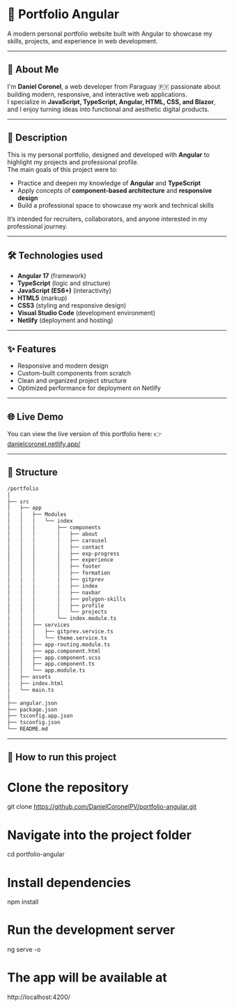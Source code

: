 
# 💼 Portfolio Angular

A modern personal portfolio website built with Angular to showcase my skills, projects, and experience in web development.  

---

## 📄 About Me
I'm **Daniel Coronel**, a web developer from Paraguay 🇵🇾 passionate about building modern, responsive, and interactive web applications.  
I specialize in **JavaScript, TypeScript, Angular, HTML, CSS, and Blazor**, and I enjoy turning ideas into functional and aesthetic digital products.  

---

## 📌 Description
This is my personal portfolio, designed and developed with **Angular** to highlight my projects and professional profile.  
The main goals of this project were to:  
- Practice and deepen my knowledge of **Angular** and **TypeScript**  
- Apply concepts of **component-based architecture** and **responsive design**  
- Build a professional space to showcase my work and technical skills  

It’s intended for recruiters, collaborators, and anyone interested in my professional journey.  

---

## 🛠 Technologies used
- **Angular 17** (framework)  
- **TypeScript** (logic and structure)  
- **JavaScript (ES6+)** (interactivity)  
- **HTML5** (markup)  
- **CSS3** (styling and responsive design)  
- **Visual Studio Code** (development environment)  
- **Netlify** (deployment and hosting)  

---

## ✨ Features
- Responsive and modern design  
- Custom-built components from scratch  
- Clean and organized project structure  
- Optimized performance for deployment on Netlify  

---

## 🌐 Live Demo
You can view the live version of this portfolio here:
👉 [danielcoronel.netlify.app/](https://danielcoronel.netlify.app/)

---

## 📁 Structure
```bash
/portfolio
│
├── src
│   ├── app
│   │   ├── Modules
│   │   │   └── index
│   │   │       ├── components
│   │   │       │   ├── about
│   │   │       │   ├── carousel
│   │   │       │   ├── contact
│   │   │       │   ├── exp-progress
│   │   │       │   ├── experience
│   │   │       │   ├── footer
│   │   │       │   ├── formation
│   │   │       │   ├── gitprev
│   │   │       │   ├── index
│   │   │       │   ├── navbar
│   │   │       │   ├── polygon-skills
│   │   │       │   ├── profile
│   │   │       │   └── projects
│   │   │       └── index.module.ts
│   │   ├── services
│   │   │   ├── gitprev.service.ts
│   │   │   └── theme.service.ts
│   │   ├── app-routing.module.ts
│   │   ├── app.component.html
│   │   ├── app.component.scss
│   │   ├── app.component.ts
│   │   └── app.module.ts
│   ├── assets
│   ├── index.html
│   └── main.ts
│
├── angular.json
├── package.json
├── tsconfig.app.json
├── tsconfig.json
└── README.md
```

---

## 🚀 How to run this project
# Clone the repository
git clone https://github.com/DanielCoronelPV/portfolio-angular.git

# Navigate into the project folder
cd portfolio-angular

# Install dependencies
npm install

# Run the development server
ng serve -o

# The app will be available at
http://localhost:4200/
